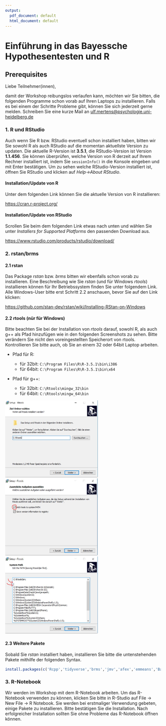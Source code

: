 ```yaml
---
output:
  pdf_document: default
  html_document: default
---
```


# Einführung in das Bayessche Hypothesentesten und R

## Prerequisites

Liebe Teilnehmer(innen),

damit der Workshop reibungslos verlaufen kann, möchten wir Sie bitten, die folgenden Programme schon vorab auf Ihren Laptops zu installieren. Falls es bei einem der Schritte Probleme gibt, können Sie sich jederzeit gerne melden. Schreiben Sie eine kurze Mail an <a href= "mailto:ulf.mertens@psychologie.uni-heidelberg.de">ulf.mertens@psychologie.uni-heidelberg.de</a>

### 1. R und RStudio

Auch wenn Sie R bzw. RStudio eventuell schon installiert haben, bitten wir Sie sowohl R als auch RStudio auf die momentan aktuellste Version zu updaten. Die aktuelle R-Version ist **3.5.1**, die RStudio-Version ist Version **1.1.456**. Sie können überprüfen, welche Version von R derzeit auf Ihrem Rechner installiert ist, indem Sie `sessionInfo()` in die Konsole eingeben und mit Enter bestätigen. Um zu sehen welche RStudio-Version installiert ist, öffnen Sie RStudio und klicken auf _Help->About RStudio_.

#### Installation/Update von R

Unter dem folgenden Link können Sie die aktuelle Version von R installieren:


<a href="https://cran.r-project.org/"><span style="color:blue">https://cran.r-project.org/</span></a>


#### Installation/Update von RStudio

Scrollen Sie beim dem folgenden Link etwas nach unten und wählen Sie unter _Installers for Supported Platforms_ den passenden Download aus.

<a href="https://www.rstudio.com/products/rstudio/download/"><span style="color:blue">https://www.rstudio.com/products/rstudio/download/</span></a>



### 2. rstan/brms

#### 2.1 rstan

Das Package _rstan_ bzw. _brms_ bitten wir ebenfalls schon vorab zu installieren. Eine Beschreibung wie Sie _rstan_ (und für Windows _rtools_) installieren können für Ihr Betriebssystem finden Sie unter folgendem Link. Alle Windows-User bitte erst Schritt 2.2 anschauen, bevor Sie auf den Link klicken:

<a href="https://github.com/stan-dev/rstan/wiki/Installing-RStan-on-Windows"><span style="color:blue">https://github.com/stan-dev/rstan/wiki/Installing-RStan-on-Windows</span></a>

#### 2.2 rtools (nür für Windows)

Bitte beachten Sie bei der Installation von _rtools_ darauf, sowohl R, als auch g++ als Pfad hinzufügen wie in den folgenden Screenshots zu sehen. Bitte verändern Sie nicht den voreingestellten Speicherort von rtools. Kontrollieren Sie bitte auch, ob Sie an einem 32 oder 64bit Laptop arbeiten.
    
* Pfad für R:
    + für 32bit: `C:\Program Files\R\R-3.5.1\bin\i386`
    + für 64bit: `C:\Program Files\R\R-3.5.1\bin\x64`

* Pfad für g++:
    + für 32bit: `C:\Rtools\mingw_32\bin`
    + für 64bit: `C:\Rtools\mingw_64\bin`
  
  
<img src=img/rtools_choose.png width='300' height='250'>

<img src=img/rtools_check.png width='300' height='250'>

<img src=img/rtools_fill.png width='300' height='250'>


#### 2.3 Weitere Pakete

Sobald Sie _rstan_ installiert haben, installieren Sie bitte die untenstehenden Pakete mithilfe der folgenden Syntax.

```r
install.packages(c('Rcpp','tidyverse','brms','jmv','afex','emmeans','BayesFactor','HDInterval', 'broom','haven','ggmcmc'))
```

### 3. R-Notebook

Wir werden im Workshop mit dem R-Notebook arbeiten. Um das R-Notebook verwenden zu können, klicken Sie bitte in R-Studio auf File -> New File -> R Notebook. Sie werden bei erstmaliger Verwendung gebeten, einige Pakete zu installieren. Bitte bestätigen Sie die Installation. Nach erfolgreicher Installation sollten Sie ohne Probleme das R-Notebook öffnen können. 
